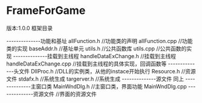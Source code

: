 # FrameForGame
版本:1.0.0
框架目录

--------------功能和基址
allFunction.h      //功能类的声明
allFunction.cpp    //功能类的实现
baseAddr.h         //基址单元
utils.h            //公共函数库
utils.cpp          //公共函数的实现
--------------挂载到主线程
handleDataExChange.h   //挂载到主线程
handleDataExChange.cpp //挂载到主线程的具体实现，回调函数等
--------------头文件
DllProc.h  //DLL的实例类，从他的instace开始执行
Resource.h  //资源文件
stdafx.h  //系统生成
targerver.h //系统生成
--------------源文件
同上
--------------主窗口类
MainWndDlg.h //主窗口类，界面功能
MainWndDlg.cpp
--------------资源文件
//界面的资源文件
